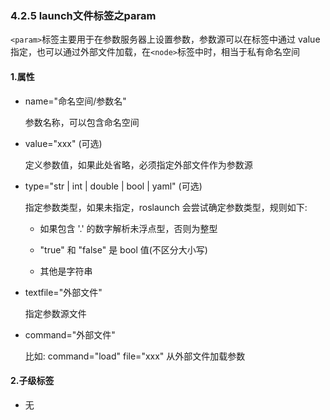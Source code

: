 ### 4.2.5 launch文件标签之param

`<param>`标签主要用于在参数服务器上设置参数，参数源可以在标签中通过 value 指定，也可以通过外部文件加载，在`<node>`标签中时，相当于私有命名空间

#### 1.属性

* name="命名空间/参数名"

  参数名称，可以包含命名空间

* value="xxx" \(可选\)

  定义参数值，如果此处省略，必须指定外部文件作为参数源

* type="str \| int \| double \| bool \| yaml" \(可选\)

  指定参数类型，如果未指定，roslaunch 会尝试确定参数类型，规则如下:

  * 如果包含 '.' 的数字解析未浮点型，否则为整型

  * "true" 和 "false" 是 bool 值\(不区分大小写\)

  * 其他是字符串

* textfile="外部文件"

  指定参数源文件

* command="外部文件"

  比如: command="load" file="xxx" 从外部文件加载参数

#### 2.子级标签

* 无



